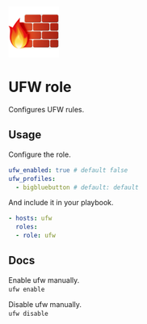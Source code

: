 <img src="/logos/ufw.png" alt="ufw logo" width="100" height="100">

# UFW role

Configures UFW rules.

## Usage

Configure the role.

```yml
ufw_enabled: true # default false
ufw_profiles:
  - bigbluebutton # default: default
```

And include it in your playbook.

```yml
- hosts: ufw
  roles:
  - role: ufw
```

## Docs

Enable ufw manually.\
`ufw enable`

Disable ufw manually.\
`ufw disable`